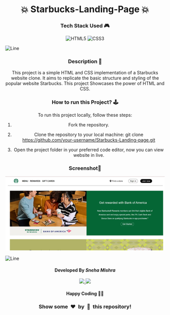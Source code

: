 <h1 align='center'><b>💥 Starbucks-Landing-Page 💥</b></h1>

<!-- -------------------------------------------------------------------------------------------------------------- -->

<h3 align='center'>Tech Stack Used 🎮</h3>


<div align='center'>

  ![HTML5](https://img.shields.io/badge/html5-%23E34F26.svg?style=for-the-badge&logo=html5&logoColor=white)
  ![CSS3](https://img.shields.io/badge/css3-%231572B6.svg?style=for-the-badge&logo=css3&logoColor=white)

</div>


![Line](https://github.com/Avdhesh-Varshney/WebMasterLog/assets/114330097/4b78510f-a941-45f8-a9d5-80ed0705e847)

<!-- -------------------------------------------------------------------------------------------------------------- -->

<h3 align='center'>Description 📃</h3>

<div align='center'>
    <p>This project is a simple HTML and CSS implementation of a Starbucks website clone. It aims to replicate the basic structure and styling of the popular website Starbucks. This project Showcases the power of HTML and CSS.</p>
</div>


<!-- -------------------------------------------------------------------------------------------------------------- -->

<h3 align='center'>How to run this Project? 🕹️</h3>

<div align='center'>
    <p>To run this project locally, follow these steps:

1. Fork the repository.

2. Clone the repository to your local machine:
    git clone https://github.com/your-username/Starbucks-Landing-page.git

3. Open the project folder in your preferred code editor, now you can view website in live.

</p>
</div>

<!-- -------------------------------------------------------------------------------------------------------------- -->

<h3 align='center'>Screenshot📸</h3>
<img src="Starbucks.webp">

![Line](https://github.com/Avdhesh-Varshney/WebMasterLog/assets/114330097/4b78510f-a941-45f8-a9d5-80ed0705e847)

<!-- -------------------------------------------------------------------------------------------------------------- -->

<h4 align='center'>Developed By <b><i>Sneha Mishra</i></b></h4>
<p align='center'>
  <a href='https://www.linkedin.com/in/sneha-mishra-764aba253'>
    <img src='https://img.shields.io/badge/linkedin-%230077B5.svg?style=for-the-badge&logo=linkedin&logoColor=white' />
  </a>
  <a href='https://github.com/Sneha123-zudo'>
    <img src='https://img.shields.io/badge/github-%23121011.svg?style=for-the-badge&logo=github&logoColor=white' />
  </a>
</p>

<h4 align='center'>Happy Coding 🧑‍💻</h4>

<h3 align="center">Show some &nbsp;❤️&nbsp; by &nbsp;🌟&nbsp; this repository!</h3>